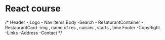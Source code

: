 # React course

/*
 Header 
    - Logo
    - Nav items
Body 
    -Search
    - ResaturantContainer
        -RestaurantCard
            -img , name of res , cuisins , starts , time
Footer
    -CopyRight
    -Links
    -Address
    -Contact
*/